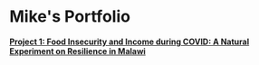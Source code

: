 # Mike's Portfolio

**[Project 1: Food Insecurity and Income during COVID: A Natural Experiment on Resilience in Malawi](https://github.com/MichaelWMurray/COVID_19Malawi)**
